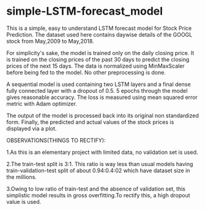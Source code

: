 # simple-LSTM-forecast_model
This is a simple, easy to understand LSTM forecast model for Stock Price Prediction. The dataset used here contains daywise details of the GOOGL stock  from May,2009 to May,2018. 


For simplicity's sake, the model is trained only on the daily closing price. It is trained on the closing prices of the past 30 days to predict the closing prices of the next 15 days. The data is normalized using MinMaxScaler before being fed to the model. No other preprocessing is done.

A sequential model is used containing two LSTM layers and a final dense fully connected layer with a dropout of 0.5. 5 epochs through the model gives reasonable accuracy. The loss is measured using mean squared error metric with Adam optimizer.  



The output of the model is processed back into its original non standardized form. Finally, the predicted and actual values of the stock prices is displayed via a plot.


OBSERVATIONS(THINGS TO RECTIFY):


1.As this is an elementary project with limited data, no validation set is used. 


2.The train-test split is 3:1. This ratio is way less than usual models having train-validation-test split of about 0.94:0.4:02 which have  dataset size in the millions. 


3.Owing to low ratio of train-test and the absence of validation set, this simplistic model results in gross overfitting.To rectify this, a high dropout value is used.

